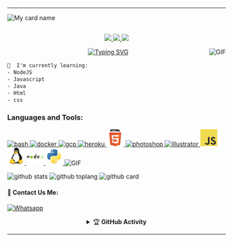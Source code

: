 ----

  ![My card name](https://cardivo.vercel.app/api?name=Prebath%20Senevirathna&description=Hi,%20i%27m%20a%20%20%20simple%20developer%20and%20i%27m%2018%20y.o.%20Nice%20to%20meet%20you%20%F0%9F%91%8B&image=https://avatars.githubusercontent.com/u/85840062?v=4&backgroundColor=%23ecf0f1&github=MrChaby&pattern=leaf&colorPattern=%23eaeaea)
</p>

##
<p align="center">
  <a href="https://github.com/MrChaby">
    <img src="https://komarev.com/ghpvc/?username=MrChaby&label=Profile%20views&color=ff69b4&label=Profile+Views&style=plastic">

  </a>
  <a href="https://github.com/MrChaby?tab=stars">
    <img src="https://img.shields.io/github/stars/MrChaby?color=ff69b4&label=Stars&style=plastic">

  </a>
  <a href="https://github.com/MrChaby?tab=followers">
    <img src="https://img.shields.io/github/followers/MrChaby?color=ff69b4&label=Followers&style=plastic">

  </a>
</p>

  
<img align="right" alt="GIF" height="125px" src="https://media.giphy.com/media/0YLMNYmGyMfcqRX1j1/source.gif" />
<p align="center">
    <a href="https://github.com/TOXIC-DEVIL">
        <img
            src="https://readme-typing-svg.herokuapp.com?size=30&width=800&lines=👋++Welcome+To+My+Profile...+I+Am+Budy+x+🙄🏷"
            alt="Typing SVG"
        />
    </a>
</p>


```
📃  I'm currently learning:
- NodeJS
- Javascript
- Java
- Html
- css
```  
<h3 align="left">Languages and Tools:</h3>
<p align="left"> <a href="https://www.gnu.org/software/bash/" target="_blank"> <img src="https://www.vectorlogo.zone/logos/gnu_bash/gnu_bash-icon.svg" alt="bash" width="40" height="40"/> </a> <a href="https://gitlab.com" target="_blank"> <img src="https://www.vectorlogo.zone/logos/gitlab/gitlab-icon.svg" alt="docker" width="40" height="40"/> </a> <a href="https://cloud.google.com" target="_blank"> <img src="https://www.vectorlogo.zone/logos/google_cloud/google_cloud-icon.svg" alt="gcp" width="40" height="40"/> </a> <a href="https://heroku.com" target="_blank"> <img src="https://www.vectorlogo.zone/logos/heroku/heroku-icon.svg" alt="heroku" width="40" height="40"/> </a> <a href="https://www.w3.org/html/" target="_blank"> <img src="https://raw.githubusercontent.com/devicons/devicon/master/icons/html5/html5-original-wordmark.svg" alt="html5" width="40" height="40"/> </a> <a href="https://www.adobe.com/products/photoshop.html" target="_blank"> <img src="https://cdn.freelogovectors.net/wp-content/uploads/2020/07/adobe-photoshop-logo.png" alt="photoshop" width="40" height="40"/> </a> <a href="https://www.adobe.com/in/products/illustrator.html" target="_blank"> <img src="https://www.vectorlogo.zone/logos/adobe_illustrator/adobe_illustrator-icon.svg" alt="illustrator" width="40" height="40"/> </a> <a href="https://developer.mozilla.org/en-US/docs/Web/JavaScript" target="_blank"> <img src="https://raw.githubusercontent.com/devicons/devicon/master/icons/javascript/javascript-original.svg" alt="javascript" width="40" height="40"/> </a> <a href="https://www.linux.org/" target="_blank"> <img src="https://raw.githubusercontent.com/devicons/devicon/master/icons/linux/linux-original.svg" alt="linux" width="40" height="40"/> </a> <a href="https://nodejs.org" target="_blank"> <img src="https://raw.githubusercontent.com/devicons/devicon/master/icons/nodejs/nodejs-original-wordmark.svg" alt="nodejs" width="40" height="40"/> </a> <a href="https://www.python.org" target="_blank"> <img src="https://raw.githubusercontent.com/devicons/devicon/master/icons/python/python-original.svg" alt="python" width="40" height="40"/> </a>

  

<img align="center" fit="fill" alt="GIF" src="https://media.giphy.com/media/836HiJc7pgzy8iNXCn/giphy.gif" />

![github stats](https://github-readme-stats.vercel.app/api?username=MrChaby&show_icons=true&theme=radical)
![github toplang](https://github-readme-stats.vercel.app/api/top-langs/?username=MrChaby&layout=compact&theme=nightowl)
![github card](https://github-readme-stats.vercel.app/api/pin/?username=MrChaby&repo=Jessi&theme=nightowl)

  #### 🚀 Contact Us Me:
<a href="https://wa.me/380944028752" target="_blank"><img src="https://img.shields.io/badge/Whatsapp-%808080.svg?&style=flat-square&logo=Whatsapp&logoColor=white" alt="Whatsapp"></a>


  <div align="center">
 <details>
    <summary>&#127942 <b>GitHub Activity</b></summary><br/>

![Metrics](https://metrics.lecoq.io/MrChaby?template=classic&followup=1&isocalendar=1&languages=1&isocalendar.duration=half-year&config.timezone=IndiaStandardTime%2FIstanbul)

[![News](https://github-readme-stats.vercel.app/api/pin/?username=MrChaby&theme=highcontrast&repo=Jessi-4r-whatsAlexa)](https://github.com/MrChaby/Jessi-4r-whatsAlexa)

</details>
  
----
